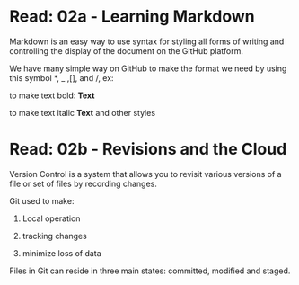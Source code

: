 # Read: 02a - Learning Markdown


Markdown is an easy way to use syntax for styling all forms of writing and controlling the display of the document on the GitHub platform.

We have many simple way on GitHub to make the format we need by using this symbol *, _ ,[], and /, ex:

to make text bold: **Text**

to make text italic __Text__ and other styles

# Read: 02b - Revisions and the Cloud

Version Control is a system that allows you to revisit various versions of a file or set of files by recording changes.

Git used to make:

1. Local operation

2. tracking changes

3. minimize loss of data

Files in Git can reside in three main states: committed, modified and staged.